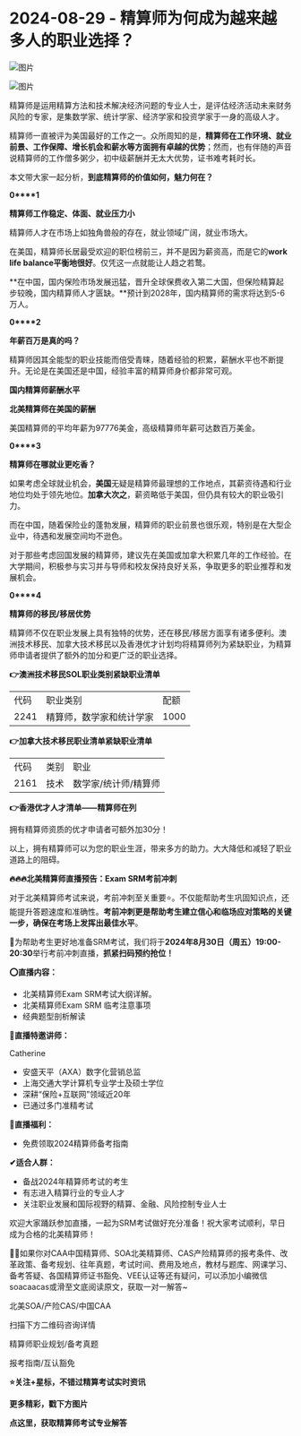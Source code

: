 # 2024-08-29 - 精算师为何成为越来越多人的职业选择？

![图片](https://mmbiz.qpic.cn/mmbiz_jpg/mK3FpI9af4kg4PH3You8v1p2s4zAl35ZxNnxg0MdNmVTvH2IJcatox7FnBcNAnYE4JN8ZPBDeK1yLvRwqaptmA/640?wx_fmt=jpeg&wxfrom=5&wx_lazy=1&wx_co=1&tp=webp)

![图片](https://mmbiz.qpic.cn/sz_mmbiz_gif/mK3FpI9af4nSfVwvozd64cQ7rcicg9NY7aDpmlQHeubb1vZMYf0AYBKd0R4BYEutuL8zyMe4NKXjT1d6SMzlM4g/640?wx_fmt=gif&from=appmsg&wxfrom=5&wx_lazy=1&wx_co=1&tp=webp)

精算师是运用精算方法和技术解决经济问题的专业人士，是评估经济活动未来财务风险的专家，是集数学家、统计学家、经济学家和投资学家于一身的高级人才。

精算师一直被评为美国最好的工作之一。众所周知的是，**精算师在工作环境、就业前景、工作保障、增长机会和薪水等方面拥有卓越的优势**；然而，也有伴随的声音说精算师的工作僧多粥少，初中级薪酬并无太大优势，证书难考耗时长。

本文带大家一起分析，**到底精算师的价值如何，魅力何在？**

**0****1**

**精算师工作稳定、体面、就业压力小**

精算师人才在市场上如独角兽般的存在，就业领域广阔，就业市场大。

在美国，精算师长居最受欢迎的职位榜前三，并不是因为薪资高，而是它的**work life balance平衡地很好**。仅凭这一点就能让人趋之若鹜。

**在中国，国内保险市场发展迅猛，晋升全球保费收入第二大国，但保险精算起步较晚，国内精算师人才匮缺。**预计到2028年，国内精算师的需求将达到5-6万人。

**0****2**

**年薪百万是真的吗？**

精算师因其全能型的职业技能而倍受青睐，随着经验的积累，薪酬水平也不断提升。无论是在美国还是中国，经验丰富的精算师身价都非常可观。

**国内精算师薪酬水平**



**北美精算师在美国的薪酬**

美国精算师的平均年薪为97776美金，高级精算师年薪可达数百万美金。

**0****3**

**精算师在哪就业更吃香？**

如果考虑全球就业机会，**美国**无疑是精算师最理想的工作地点，其薪资待遇和行业地位均处于领先地位。**加拿大次之**，薪资略低于美国，但仍具有较大的职业吸引力。

而在中国，随着保险业的蓬勃发展，精算师的职业前景也很乐观，特别是在大型企业中，待遇和发展空间均不逊色。

对于那些考虑回国发展的精算师，建议先在美国或加拿大积累几年的工作经验。在大学期间，积极参与实习并与导师和校友保持良好关系，争取更多的职业推荐和发展机会。

**0****4**

**精算师的移民/移居优势**

精算师不仅在职业发展上具有独特的优势，还在移民/移居方面享有诸多便利。澳洲技术移民、加拿大技术移民以及香港优才计划均将精算师列为紧缺职业，为精算师申请者提供了额外的加分和更广泛的职业选择。

**👉澳洲技术移民SOL职业类别紧缺职业清单**

|  |  |  |
| --- | --- | --- |
| 代码 | 职业类别 | 配额 |
| 2241 | 精算师，数学家和统计学家 | 1000 |

**👉加拿大技术移民职业清单紧缺职业清单**

|  |  |  |
| --- | --- | --- |
| 代码 | 类别 | 职业 |
| 2161 | 技术 | 数学家/统计师/精算师 |

**👉香港优才人才清单——精算师在列**

拥有精算师资质的优才申请者可额外加30分！


以上，拥有精算师可以为您的职业生涯，带来多方的助力。大大降低和减轻了职业道路上的阻碍。

**🔥🔥🔥北美精算师直播预告：Exam SRM考前冲刺**

对于北美精算师考试来说，考前冲刺至关重要⭐。不仅能帮助考生巩固知识点，还能提升答题速度和准确性。**考前冲刺更是帮助考生建立信心和临场应对策略的关键一步，确保在考场上发挥出最佳水平**。

🙋为帮助考生更好地准备SRM考试，我们将于**2024年8月30日（周五）19:00-20:30**举行考前冲刺直播，**抓紧扫码预约抢位！**


**⭕直播内容：**

* 北美精算师Exam SRM考试大纲详解。
* 北美精算师Exam SRM 临考注意事项
* 经典题型剖析解读

**👩直播特邀讲师：**

Catherine

* 安盛天平（AXA）数字化营销总监
* 上海交通大学计算机专业学士及硕士学位
* 深耕“保险+互联网”领域近20年
* 已通过多门准精考试

**🎁直播福利：**

* 免费领取2024精算师备考指南

**✔适合人群：**

* 备战2024年精算师考试的考生
* 有志进入精算行业的专业人才
* 关注职业发展和国际视野的精算、金融、风险控制专业人士

欢迎大家踊跃参加直播，一起为SRM考试做好充分准备！祝大家考试顺利，早日成为合格的北美精算师！

💁‍♀️如果你对CAA中国精算师、SOA北美精算师、CAS产险精算师的报考条件、改革政策、备考规划、往年真题，考试时间、费用及地点，教材与题库、网课学习、备考答疑、各国精算师证书豁免、VEE认证等还有疑问，可以添加小编微信soacaacas或滑至文底阅读原文，获取一对一解答~

北美SOA/产险CAS/中国CAA

扫描下方二维码咨询详情


精算师职业规划/备考真题

报考指南/互认豁免

**⭐关注+星标，不错过精算考试实时资讯**



**更多精彩，戳下方图片**


[](http://mp.weixin.qq.com/s?__biz=Mzg5ODgxNDE0NQ==&mid=2247499489&idx=1&sn=28bc71f9486a17b4e2a1e8576252b8af&chksm=c05e674ff729ee59dc54a8f5e5fdeacd3fa24632cb9fea93f694e23708dddce948576251acd3&scene=21#wechat_redirect)

[](http://mp.weixin.qq.com/s?__biz=Mzg5ODgxNDE0NQ==&mid=2247498943&idx=1&sn=5bce19bec0ad4273adf76176e0f511af&chksm=c05e6511f729ec074f2cfb8bf9ce06b7a2eb71bbbc70450c89e265774c37dfc5db1c6534d7bb&scene=21#wechat_redirect)

[](http://mp.weixin.qq.com/s?__biz=Mzg5ODgxNDE0NQ==&mid=2247499760&idx=1&sn=16dd1f8015b2fdf0d3f5c47ddf2fcace&chksm=c05e665ef729ef4854ae8257ec868b9532dcfb6820e0234ab54e19cc8c68e8eb7ecffbcb5525&scene=21#wechat_redirect)

[](http://mp.weixin.qq.com/s?__biz=Mzg5ODgxNDE0NQ==&mid=2247498518&idx=1&sn=bad02502a37ffc8531b5fd7f7cf952fe&chksm=c05e62b8f729ebaef2b92ff18af0a0407edb1421c3392c037361ad4a0ddda6c44bfea8e77254&scene=21#wechat_redirect)




**点这里，获取精算师考试专业解答**